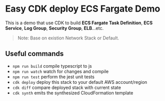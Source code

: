 # Easy CDK deploy ECS Fargate Demo

This is a demo that use CDK to build **ECS Fargate Task Definition**, **ECS Service**, **Log Group**, **Security Group**, **ELB**...etc.

> Note: Base on existion Network Stack or Default.

## Useful commands

 * `npm run build`   compile typescript to js
 * `npm run watch`   watch for changes and compile
 * `npm run test`    perform the jest unit tests
 * `cdk deploy`      deploy this stack to your default AWS account/region
 * `cdk diff`        compare deployed stack with current state
 * `cdk synth`       emits the synthesized CloudFormation template
